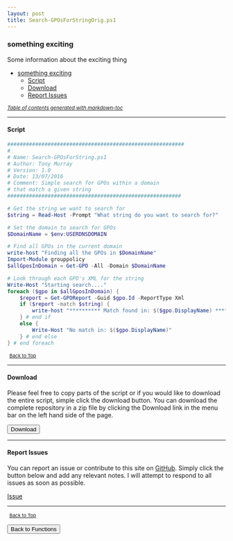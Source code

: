 ```yaml
---
layout: post
title: Search-GPOsForStringOrig.ps1
---
```


### something exciting

Some information about the exciting thing

- [something exciting](#something-exciting)
  - [Script](#script)
  - [Download](#download)
  - [Report Issues](#report-issues)

<small><i><a href='http://ecotrust-canada.github.io/markdown-toc/'>Table of contents generated with markdown-toc</a></i></small>

---

#### Script

```powershell
#########################################################
#
# Name: Search-GPOsForString.ps1
# Author: Tony Murray
# Version: 1.0
# Date: 13/07/2016
# Comment: Simple search for GPOs within a domain
# that match a given string
########################################################

# Get the string we want to search for
$string = Read-Host -Prompt "What string do you want to search for?"

# Set the domain to search for GPOs
$DomainName = $env:USERDNSDOMAIN

# Find all GPOs in the current domain
write-host "Finding all the GPOs in $DomainName"
Import-Module grouppolicy
$allGposInDomain = Get-GPO -All -Domain $DomainName

# Look through each GPO's XML for the string
Write-Host "Starting search...."
foreach ($gpo in $allGposInDomain) {
    $report = Get-GPOReport -Guid $gpo.Id -ReportType Xml
    if ($report -match $string) {
        write-host "********** Match found in: $($gpo.DisplayName) **********"
    } # end if
    else {
        Write-Host "No match in: $($gpo.DisplayName)"
    } # end else
} # end foreach
```

<span style="font-size:11px;"><a href="#"><i class="fas fa-caret-up" aria-hidden="true" style="color: white; margin-right:5px;"></i>Back to Top</a></span>

---

#### Download

Please feel free to copy parts of the script or if you would like to download the entire script, simple click the download button. You can download the complete repository in a zip file by clicking the Download link in the menu bar on the left hand side of the page.

<button class="btn" type="submit" onclick="window.open('/PowerShell/functions/activeDirectory/Search-GPOsForStringOrig.ps1')">
    <i class="fa fa-cloud-download-alt">
    </i>
        Download
</button>

---

#### Report Issues

You can report an issue or contribute to this site on <a href="https://github.com/BanterBoy/scripts-blog/issues">GitHub</a>. Simply click the button below and add any relevant notes. I will attempt to respond to all issues as soon as possible.

<!-- Place this tag where you want the button to render. -->

<a class="github-button" href="https://github.com/BanterBoy/scripts-blog/issues/new?title=Search-GPOsForStringOrig.ps1&body=There is a problem with this function. Please find details below." data-show-count="true" aria-label="Issue BanterBoy/scripts-blog on GitHub">Issue</a>

---

<span style="font-size:11px;"><a href="#"><i class="fas fa-caret-up" aria-hidden="true" style="color: white; margin-right:5px;"></i>Back to Top</a></span>

<a href="/menu/_pages/functions.html">
    <button class="btn">
        <i class='fas fa-reply'>
        </i>
            Back to Functions
    </button>
</a>

[1]: http://ecotrust-canada.github.io/markdown-toc
[2]: https://github.com/googlearchive/code-prettify

```

```
